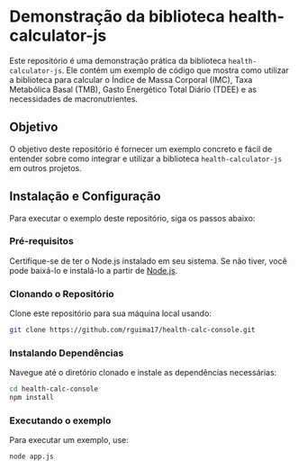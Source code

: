 # Demonstração da biblioteca health-calculator-js

Este repositório é uma demonstração prática da biblioteca `health-calculator-js`. Ele contém um exemplo de código que mostra como utilizar a biblioteca para calcular o Índice de Massa Corporal (IMC), Taxa Metabólica Basal (TMB), Gasto Energético Total Diário (TDEE) e as necessidades de macronutrientes.

## Objetivo

O objetivo deste repositório é fornecer um exemplo concreto e fácil de entender sobre como integrar e utilizar a biblioteca `health-calculator-js` em outros projetos. 

## Instalação e Configuração

Para executar o exemplo deste repositório, siga os passos abaixo:

### Pré-requisitos

Certifique-se de ter o Node.js instalado em seu sistema. Se não tiver, você pode baixá-lo e instalá-lo a partir de [Node.js](https://nodejs.org/).

### Clonando o Repositório

Clone este repositório para sua máquina local usando:

```bash
git clone https://github.com/rguima17/health-calc-console.git
```
### Instalando Dependências

Navegue até o diretório clonado e instale as dependências necessárias:

```bash
cd health-calc-console
npm install
```

### Executando o exemplo

Para executar um exemplo, use:

```bash
node app.js
```
